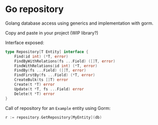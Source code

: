 # Go repository

Golang database access using generics and implementation with gorm.

Copy and paste in your project (WIP library?)

Interface exposed:

```go
type Repository[T Entity] interface {
    Find(id int) (*T, error)
    FindByWithRelations(fs ...Field) ([]T, error)
    FindWithRelations(id int) (*T, error)
    FindBy(fs ...Field) ([]T, error)
    FindFirstBy(fs ...Field) (*T, error)
    CreateBulk(ts []T) error
    Create(t *T) error
    Update(t *T, fs ...Field) error
    Delete(t *T) error
}
```

Call of repository for an `Example` entity using Gorm:

```go
r := repository.GetRepository[MyEntity](db)
```